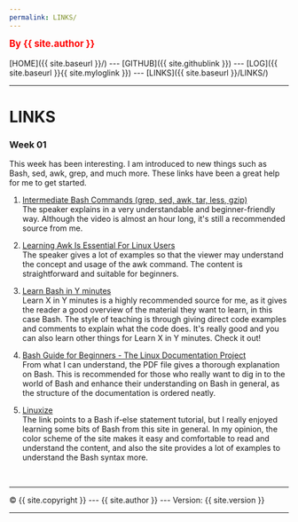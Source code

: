 ```yaml
---
permalink: LINKS/
---
```

<span style="color:red; font-weight:bold; font-size:larger;">By {{ site.author }}</span>
<br><br>
[HOME]({{ site.baseurl }}/) ---
[GITHUB]({{ site.githublink }}) ---
[LOG]({{ site.baseurl }}{{ site.myloglink }}) ---
[LINKS]({{ site.baseurl }}/LINKS/)
<br>
<hr>

# LINKS

<h3>Week 01</h3>
This week has been interesting. I am introduced to new things such as Bash, sed, awk, grep, and much more. These links have been a great help for me to get started.

1. [Intermediate Bash Commands (grep, sed, awk, tar, less, gzip)](https://www.youtube.com/watch?v=yCTnihfbPCo)<br>
The speaker explains in a very understandable and beginner-friendly way. Although the video is almost an hour long, it's still a recommended source from me.


2. [Learning Awk Is Essential For Linux Users](youtube.com/watch?v=9YOZmI-zWok)<br>
The speaker gives a lot of examples so that the viewer may understand the concept and usage of the awk command. The content is straightforward and suitable for beginners.


3. [Learn Bash in Y minutes](https://learnxinyminutes.com/docs/bash/)<br>
Learn X in Y minutes is a highly recommended source for me, as it gives the reader a good overview of the material they want to learn, in this case Bash. The style of teaching is through giving direct code examples and comments to explain what the code does. It's really good and you can also learn other things for Learn X in Y minutes. Check it out!


4. [Bash Guide for Beginners - The Linux Documentation Project](https://tldp.org/LDP/Bash-Beginners-Guide/Bash-Beginners-Guide.pdf)<br>
From what I can understand, the PDF file gives a thorough explanation on Bash. This is recommended for those who really want to dig in to the world of Bash and enhance their understanding on Bash in general, as the structure of the documentation is ordered neatly.

5. [Linuxize](https://linuxize.com/post/bash-if-else-statement/)<br>
The link points to a Bash if-else statement tutorial, but I really enjoyed learning some bits of Bash from this site in general. In my opinion, the color scheme of the site makes it easy and comfortable to read and understand the content, and also the site provides a lot of examples to understand the Bash syntax more.

<br>
<hr>
&copy; {{ site.copyright  }} --- {{ site.author  }} --- Version: {{ site.version }}
<hr>
<br>
